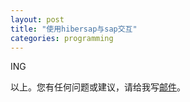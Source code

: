 ```yaml
---
layout: post
title: "使用hibersap与sap交互"
categories: programming
---
```


ING

以上。您有任何问题或建议，请给我写[邮件](mailto:yinwer81@gmail.com)。
